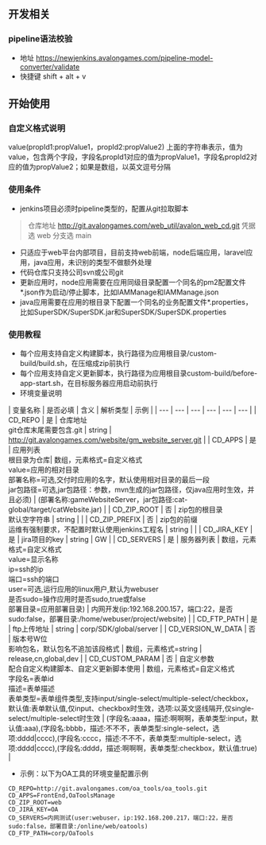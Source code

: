 ## 开发相关

### pipeline语法校验
+ 地址 https://newjenkins.avalongames.com/pipeline-model-converter/validate
+ 快捷键 shift + alt + v

## 开始使用

### 自定义格式说明
value(propId1:propValue1，propId2:propValue2)
上面的字符串表示，值为value，包含两个字段，字段名propId1对应的值为propValue1，字段名propId2对应的值为propValue2；如果是数组，以英文逗号分隔

### 使用条件
+ jenkins项目必须时pipeline类型的，配置从git拉取脚本
> 仓库地址 http://git.avalongames.com/web_util/avalon_web_cd.git
> 凭据选 web
> 分支选 main
+ 只适应于web平台内部项目，目前支持web前端，node后端应用，laravel应用，java应用，未识别的类型不做额外处理
+ 代码仓库只支持公司svn或公司git
+ 更新应用时，node应用需要在应用同级目录配置一个同名的pm2配置文件*.json作为启动/停止脚本，比如IAMManage和IAMManage.json
+ java应用需要在应用的根目录下配置一个同名的业务配置文件*.properties，比如SuperSDK/SuperSDK.jar和SuperSDK/SuperSDK.properties

### 使用教程
+ 每个应用支持自定义构建脚本，执行路径为应用根目录/custom-build/build.sh，在压缩成zip前执行
+ 每个应用支持自定义更新脚本，执行路径为应用根目录custom-build/before-app-start.sh，在目标服务器应用启动前执行
+ 环境变量说明

| 变量名称 | 是否必填 | 含义 | 解析类型 | 示例 |
| --- | --- | --- | --- | --- | --- |
| CD_REPO | 是 | 仓库地址<br>git仓库末尾需要包含.git | string | http://git.avalongames.com/website/gm_website_server.git |
| CD_APPS | 是 | 应用列表<br>根目录为仓库| 数组，元素格式=自定义格式<br>value=应用的相对目录<br>部署名称=可选,交付时应用的名字，默认使用相对目录的最后一段<br>jar包路径=可选,jar包路径：参数，mvn生成的jar包路径，仅java应用时生效，并且必须)  | (部署名称:gameWebsiteServer，jar包路径:cat-global/target/catWebsite.jar) |
| CD_ZIP_ROOT | 否 | zip包的根目录<br>默认空字符串 | string | |
| CD_ZIP_PREFIX | 否 | zip包的前缀<br>运维有强制要求，不配置时默认使用jenkins工程名 | string | |
| CD_JIRA_KEY | 是 | jira项目的key | string | GW |
| CD_SERVERS | 是 | 服务器列表 | 数组，元素格式=自定义格式<br>value=显示名称<br>ip=ssh的ip<br>端口=ssh的端口<br>user=可选,运行应用的linux用户,默认为webuser<br>是否sudo=操作应用时是否sudo,true或false<br>部署目录=应用部署目录) | 内网开发(ip:192.168.200.157，端口:22，是否sudo:false，部署目录:/home/webuser/project/website) |
| CD_FTP_PATH | 是 | ftp上传地址 | string | corp/SDK/global/server |
| CD_VERSION_W_DATA | 否 | 版本号W位<br>影响包名，默认包名不追加该段格式 | 数组，元素格式=string | release,cn,global,dev |
| CD_CUSTOM_PARAM | 否 | 自定义参数<br>配合自定义构建脚本、自定义更新脚本使用 | 数组，元素格式=自定义格式<br>字段名=表单id<br>描述=表单描述<br>表单类型=表单组件类型,支持input/single-select/multiple-select/checkbox，默认值:表单默认值,仅input、checkbox时生效，选项:以英文竖线隔开,仅single-select/multiple-select时生效 | (字段名:aaaa，描述:啊啊啊，表单类型:input，默认值:aaa),(字段名:bbbb，描述:不不不，表单类型:single-select，选项:dddd|cccc),(字段名:cccc，描述:不不不，表单类型:multiple-select，选项:dddd|cccc),(字段名:dddd，描述:啊啊啊，表单类型:checkbox，默认值:true) |

+ 示例：以下为OA工具的环境变量配置示例

```
CD_REPO=http://git.avalongames.com/oa_tools/oa_tools.git
CD_APPS=FrontEnd,OaToolsManage
CD_ZIP_ROOT=web
CD_JIRA_KEY=OA
CD_SERVERS=内网测试(user:webuser，ip:192.168.200.217，端口:22，是否sudo:false，部署目录:/online/web/oatools)
CD_FTP_PATH=corp/OaTools

```